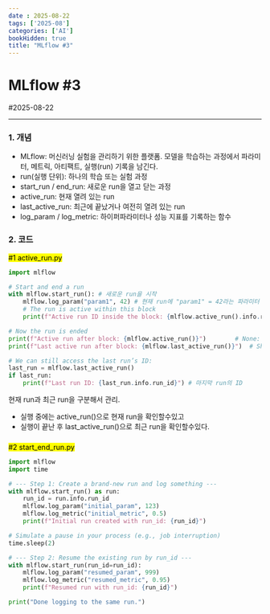 ```yaml
---
date : 2025-08-22
tags: ['2025-08']
categories: ['AI']
bookHidden: true
title: "MLflow #3"
---
```


# MLflow #3

#2025-08-22

---

### 1. 개념


- MLflow: 머신러닝 실험을 관리하기 위한 플랫폼. 모델을 학습하는 과정에서 파라미터, 메트릭, 아티팩트, 실행(run) 기록을 남긴다.
- run(실행 단위): 하나의 학습 또는 실험 과정
- start_run / end_run: 새로운 run을 열고 닫는 과정
- active_run: 현재 열려 있는 run
- last_active_run: 최근에 끝났거나 여전히 열려 있는 run
- log_param / log_metric: 하이퍼파라미터나 성능 지표를 기록하는 함수

###

### 2. 코드


<mark>#1 active_run.py</mark>

```python
import mlflow

# Start and end a run
with mlflow.start_run(): # 새로운 run을 시작
    mlflow.log_param("param1", 42) # 현재 run에 "param1" = 42라는 파라미터 기록
    # The run is active within this block
    print(f"Active run ID inside the block: {mlflow.active_run().info.run_id}") # 현재 실행 중인 run

# Now the run is ended
print(f"Active run after block: {mlflow.active_run()}")        # None: 이미 run이 종료되었기 때문에 mlflow.active_run()은 None
print(f"Last active run after block: {mlflow.last_active_run()}")  # Should not be None: 방금 끝난 run 객체를 반환하므로, None이 아니라 마지막 run의 메타데이터.

# We can still access the last run’s ID:
last_run = mlflow.last_active_run()
if last_run:
    print(f"Last run ID: {last_run.info.run_id}") # 마지막 run의 ID
```

현재 run과 최근 run을 구분해서 관리.
- 실행 중에는 active_run()으로 현재 run을 확인할수있고
- 실행이 끝난 후 last_active_run()으로 최근 run을 확인할수있다.

###

<mark>#2 start_end_run.py</mark>

```python
import mlflow
import time

# --- Step 1: Create a brand-new run and log something ---
with mlflow.start_run() as run:
    run_id = run.info.run_id
    mlflow.log_param("initial_param", 123)
    mlflow.log_metric("initial_metric", 0.5)
    print(f"Initial run created with run_id: {run_id}")

# Simulate a pause in your process (e.g., job interruption)
time.sleep(2)

# --- Step 2: Resume the existing run by run_id ---
with mlflow.start_run(run_id=run_id):
    mlflow.log_param("resumed_param", 999)
    mlflow.log_metric("resumed_metric", 0.95)
    print(f"Resumed run with run_id: {run_id}")

print("Done logging to the same run.")
```